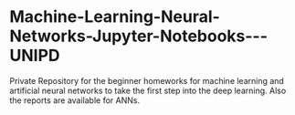 # Machine-Learning-Neural-Networks-Jupyter-Notebooks---UNIPD

Private Repository for the beginner homeworks for machine learning and artificial neural networks to take the first step into the deep learning. Also the reports are available for ANNs.
